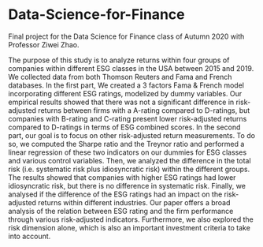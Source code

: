 # Data-Science-for-Finance
Final project for the Data Science for Finance class of Autumn 2020 with Professor Ziwei Zhao.

The purpose of this study is to analyze returns within four groups of companies within different ESG classes in the USA between 2015 and 2019. We collected data from both Thomson Reuters and Fama and French databases. In the first part, We created a 3 factors Fama & French model incorporating different ESG ratings, modelized by dummy variables. 
Our empirical results showed that there was not a significant difference in risk-adjusted returns between firms with a A-rating compared to D-ratings, but companies with B-rating and C-rating present lower risk-adjusted returns compared to D-ratings in terms of ESG combined scores. In the second part, our goal is to focus on other risk-adjusted return measurements. To do so, we computed the Sharpe ratio and the Treynor ratio and performed a linear regression of these two indicators on our dummies for ESG classes and various control variables. Then, we analyzed the difference in the total risk (i.e. systematic risk plus idiosyncratic risk) within the different groups. The results showed that companies with higher ESG ratings had lower idiosyncratic risk, but there is no difference in systematic risk. Finally, we analysed if the difference of the ESG ratings had an impact on the risk-adjusted returns within different industries.
Our paper offers a broad analysis of the relation between ESG rating and the firm performance through various risk-adjusted indicators. Furthermore, we also explored the risk dimension alone, which is also an important investment criteria to take into account.
